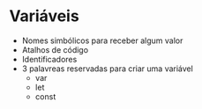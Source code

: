 # Variáveis

* Nomes simbólicos para receber algum valor
* Atalhos de código
* Identificadores
* 3 palavreas reservadas para criar uma variável
    * var
    * let
    * const
